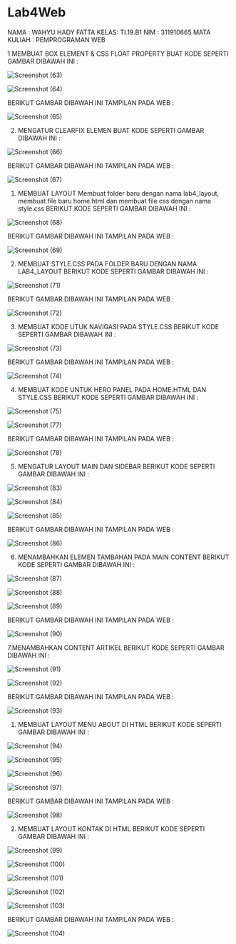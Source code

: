 # Lab4Web
NAMA : WAHYU HADY FATTA
KELAS: TI.19.B1
NIM : 311910665
MATA KULIAH : PEMPROGRAMAN WEB

1.MEMBUAT BOX ELEMENT & CSS FLOAT PROPERTY
BUAT KODE SEPERTI GAMBAR DIBAWAH INI :

![Screenshot (63)](https://user-images.githubusercontent.com/81569608/115274657-c788e000-a0f5-11eb-8a55-de6da579e71c.png)

![Screenshot (64)](https://user-images.githubusercontent.com/81569608/115274662-c8ba0d00-a0f5-11eb-911c-2171291d8729.png)

BERIKUT GAMBAR DIBAWAH INI TAMPILAN PADA WEB :

![Screenshot (65)](https://user-images.githubusercontent.com/81569608/115274666-c952a380-a0f5-11eb-8fa6-44f5164a27a0.png)

2. MENGATUR CLEARFIX ELEMEN
BUAT KODE SEPERTI GAMBAR DIBAWAH INI :

![Screenshot (66)](https://user-images.githubusercontent.com/81569608/115274667-c9eb3a00-a0f5-11eb-8e22-bed8e723eea3.png)

BERIKUT GAMBAR DIBAWAH INI TAMPILAN PADA WEB :

![Screenshot (67)](https://user-images.githubusercontent.com/81569608/115274673-ca83d080-a0f5-11eb-8364-5b32a6cf2a72.png)

1. MEMBUAT LAYOUT 
Membuat folder baru dengan nama lab4_layout, membuat file baru home.html dan membuat file css dengan nama style.css
BERIKUT KODE SEPERTI GAMBAR DIBAWAH INI :

![Screenshot (68)](https://user-images.githubusercontent.com/81569608/115274675-cb1c6700-a0f5-11eb-962c-30284b079162.png)

BERIKUT GAMBAR DIBAWAH INI TAMPILAN PADA WEB :

![Screenshot (69)](https://user-images.githubusercontent.com/81569608/115274678-cbb4fd80-a0f5-11eb-84e8-2357cd5e3502.png)

2. MEMBUAT STYLE.CSS PADA FOLDER BARU DENGAN NAMA LAB4_LAYOUT
BERIKUT KODE SEPERTI GAMBAR DIBAWAH INI :

![Screenshot (71)](https://user-images.githubusercontent.com/81569608/115274680-cc4d9400-a0f5-11eb-98ef-2d5933658638.png)

BERIKUT GAMBAR DIBAWAH INI TAMPILAN PADA WEB :

![Screenshot (72)](https://user-images.githubusercontent.com/81569608/115274682-cce62a80-a0f5-11eb-8a86-827262b1799e.png)

3. MEMBUAT KODE UTUK NAVIGASI PADA STYLE.CSS
BERIKUT KODE SEPERTI GAMBAR DIBAWAH INI :

![Screenshot (73)](https://user-images.githubusercontent.com/81569608/115274686-cce62a80-a0f5-11eb-923e-1d05d9c8f8fd.png)

BERIKUT GAMBAR DIBAWAH INI TAMPILAN PADA WEB :

![Screenshot (74)](https://user-images.githubusercontent.com/81569608/115274689-ceafee00-a0f5-11eb-89be-002f694b2e29.png)

4.  MEMBUAT KODE UNTUK HERO PANEL PADA HOME.HTML DAN STYLE.CSS
BERIKUT KODE SEPERTI GAMBAR DIBAWAH INI :

![Screenshot (75)](https://user-images.githubusercontent.com/81569608/115274695-ceafee00-a0f5-11eb-9448-5f464f24c944.png)

![Screenshot (77)](https://user-images.githubusercontent.com/81569608/115274700-cfe11b00-a0f5-11eb-9635-425126c7c2e1.png)

BERIKUT GAMBAR DIBAWAH INI TAMPILAN PADA WEB :

![Screenshot (78)](https://user-images.githubusercontent.com/81569608/115274704-d079b180-a0f5-11eb-829b-c0e537b0b118.png)

5. MENGATUR LAYOUT MAIN DAN SIDEBAR
BERIKUT KODE SEPERTI GAMBAR DIBAWAH INI :

![Screenshot (83)](https://user-images.githubusercontent.com/81569608/115274706-d1124800-a0f5-11eb-91bb-3b4f90382194.png)

![Screenshot (84)](https://user-images.githubusercontent.com/81569608/115274709-d2437500-a0f5-11eb-94a4-cbd97c6afc60.png)

![Screenshot (85)](https://user-images.githubusercontent.com/81569608/115274716-d2dc0b80-a0f5-11eb-85ef-e6577e5fe95c.png)

BERIKUT GAMBAR DIBAWAH INI TAMPILAN PADA WEB :

![Screenshot (86)](https://user-images.githubusercontent.com/81569608/115274719-d374a200-a0f5-11eb-957d-6aa47b306f25.png)

6. MENAMBAHKAN ELEMEN TAMBAHAN PADA MAIN CONTENT
BERIKUT KODE SEPERTI GAMBAR DIBAWAH INI :

![Screenshot (87)](https://user-images.githubusercontent.com/81569608/115274726-d4a5cf00-a0f5-11eb-8068-335344db0c4e.png)

![Screenshot (88)](https://user-images.githubusercontent.com/81569608/115274728-d53e6580-a0f5-11eb-8ed3-0305b1ec12d1.png)

![Screenshot (89)](https://user-images.githubusercontent.com/81569608/115274730-d5d6fc00-a0f5-11eb-843f-fd8ea72f20c4.png)

BERIKUT GAMBAR DIBAWAH INI TAMPILAN PADA WEB :

![Screenshot (90)](https://user-images.githubusercontent.com/81569608/115274732-d66f9280-a0f5-11eb-8371-45dc34b074cc.png)

7.MENAMBAHKAN CONTENT ARTIKEL
BERIKUT KODE SEPERTI GAMBAR DIBAWAH INI :

![Screenshot (91)](https://user-images.githubusercontent.com/81569608/115274738-d7082900-a0f5-11eb-9c54-8f0aa57367f0.png)

![Screenshot (92)](https://user-images.githubusercontent.com/81569608/115274739-d8395600-a0f5-11eb-9cdf-d97abebe025f.png)

BERIKUT GAMBAR DIBAWAH INI TAMPILAN PADA WEB :

![Screenshot (93)](https://user-images.githubusercontent.com/81569608/115274740-d8d1ec80-a0f5-11eb-9660-f41a939d8e81.png)

1. MEMBUAT LAYOUT MENU ABOUT DI HTML
BERIKUT KODE SEPERTI GAMBAR DIBAWAH INI :

![Screenshot (94)](https://user-images.githubusercontent.com/81569608/115274745-d96a8300-a0f5-11eb-8d7d-800960a38875.png)

![Screenshot (95)](https://user-images.githubusercontent.com/81569608/115274748-da031980-a0f5-11eb-85f9-b9014bc36697.png)

![Screenshot (96)](https://user-images.githubusercontent.com/81569608/115274753-db344680-a0f5-11eb-8662-93d6c52d6731.png)

![Screenshot (97)](https://user-images.githubusercontent.com/81569608/115274754-dbccdd00-a0f5-11eb-9dcd-c2f6e9c02e2f.png)

BERIKUT GAMBAR DIBAWAH INI TAMPILAN PADA WEB :

![Screenshot (98)](https://user-images.githubusercontent.com/81569608/115274758-dc657380-a0f5-11eb-94e0-e7aa43c764f9.png)

2. MEMBUAT LAYOUT KONTAK DI HTML
BERIKUT KODE SEPERTI GAMBAR DIBAWAH INI :

![Screenshot (99)](https://user-images.githubusercontent.com/81569608/115274763-dcfe0a00-a0f5-11eb-98cd-53e0d8991d36.png)

![Screenshot (100)](https://user-images.githubusercontent.com/81569608/115274765-dd96a080-a0f5-11eb-84df-9aebf239860a.png)

![Screenshot (101)](https://user-images.githubusercontent.com/81569608/115274768-de2f3700-a0f5-11eb-9f65-cea4304f4279.png)

![Screenshot (102)](https://user-images.githubusercontent.com/81569608/115274773-dec7cd80-a0f5-11eb-886c-0c2f3e045380.png)

![Screenshot (103)](https://user-images.githubusercontent.com/81569608/115274777-e0919100-a0f5-11eb-8ff3-88a2d7107e72.png)

BERIKUT GAMBAR DIBAWAH INI TAMPILAN PADA WEB :

![Screenshot (104)](https://user-images.githubusercontent.com/81569608/115274784-e12a2780-a0f5-11eb-9b48-591546e306ce.png)
